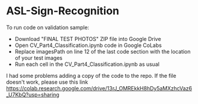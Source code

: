 # ASL-Sign-Recognition

To run code on validation sample:
- Download "FINAL TEST PHOTOS" ZIP file into Google Drive
- Open CV_Part4_Classification.ipynb code in Google CoLabs
- Replace imagesPath on line 12 of the last code section with the location of your test images
- Run each cell in the CV_Part4_Classification.ipynb as usual


I had some problems adding a copy of the code to the repo. If the file doesn't work, please use this link https://colab.research.google.com/drive/13rJ_OMREkkH8hDy5aMXzhcVaz6_U7KbQ?usp=sharing
